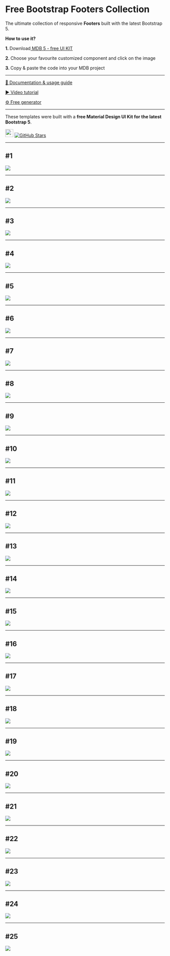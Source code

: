 # Free Bootstrap Footers Collection

The ultimate collection of responsive **Footers** built with the latest Bootstrap 5. 

<p><strong>How to use it?</strong></p>
<p class="mb-2">
<strong>1. </strong>Download<a target="_blank" href="https://mdbootstrap.com/docs/standard/"> MDB 5 - free UI KIT</a></p>
<p class="mb-2"><strong>2. </strong>Choose your favourite customized component and click on the image</p>
<p class="mb-3"><strong>3. </strong>Copy & paste the code into your MDB project</p>

--------------------

[📄 Documentation & usage guide](https://mdbootstrap.com/docs/standard/navigation/footer/)

[▶️ Video tutorial](https://www.youtube.com/watch?v=UEfFpk4sSxE)

[⚙️ Free generator](https://mdbootstrap.com/docs/standard/tools/builders/footer/)

---------------------

These templates were built with a **free Material Design UI Kit for the latest Bootstrap 5**.

<img height="25" src="https://mdbootstrap.com/img/Marketing/general/logo/medium/mdb-r.png">  [![GitHub Stars](https://img.shields.io/github/stars/mdbootstrap/mdb-ui-kit?label=Star%20now&style=social)](https://github.com/mdbootstrap/mdb-ui-kit/)

---------------------

  <h2 class="mb-4">#1</h2> <a target="_blank" href="https://mdbootstrap.com/snippets/standard/mdbootstrap/2884987"> <img
     src="https://mdbootstrap.com/wp-content/themes/mdbootstrap4/content-gh/en/_mdb5/standard/web/docs/navigation/footer/examples/assets/1.jpg"
     class="w-100" /> </a>
 <hr class="my-5">
 <h2 class="mb-4">#2</h2> <a target="_blank" href="https://mdbootstrap.com/snippets/standard/mdbootstrap/2885008"> <img
     src="https://mdbootstrap.com/wp-content/themes/mdbootstrap4/content-gh/en/_mdb5/standard/web/docs/navigation/footer/examples/assets/2.jpg"
     class="w-100" /> </a>
 <hr class="my-5">
 <h2 class="mb-4">#3</h2> <a target="_blank"
   href="https://mdbootstrap.com/snippets/standard/mdbootstrap/2885016"> <img
     src="https://mdbootstrap.com/wp-content/themes/mdbootstrap4/content-gh/en/_mdb5/standard/web/docs/navigation/footer/examples/assets/3.jpg"
     class="w-100" /> </a>
 <hr class="my-5">
 <h2 class="mb-4">#4</h2> <a target="_blank" href="https://mdbootstrap.com/snippets/standard/mdbootstrap/2885027"> <img
     src="https://mdbootstrap.com/wp-content/themes/mdbootstrap4/content-gh/en/_mdb5/standard/web/docs/navigation/footer/examples/assets/4.jpg"
     class="w-100" /> </a>
 <hr class="my-5">
 <h2 class="mb-4">#5</h2> <a target="_blank" href="https://mdbootstrap.com/snippets/standard/mdbootstrap/2885047"> <img
     src="https://mdbootstrap.com/wp-content/themes/mdbootstrap4/content-gh/en/_mdb5/standard/web/docs/navigation/footer/examples/assets/5.jpg"
     class="w-100" /> </a>
 <hr class="my-5">
 <h2 class="mb-4">#6</h2> <a target="_blank" href="https://mdbootstrap.com/snippets/standard/mdbootstrap/2885069"> <img
     src="https://mdbootstrap.com/wp-content/themes/mdbootstrap4/content-gh/en/_mdb5/standard/web/docs/navigation/footer/examples/assets/6.jpg"
     class="w-100" /> </a>
 <hr class="my-5">
 <h2 class="mb-4">#7</h2><a target="_blank" href="https://mdbootstrap.com/snippets/standard/mdbootstrap/2885091"> <img
     src="https://mdbootstrap.com/wp-content/themes/mdbootstrap4/content-gh/en/_mdb5/standard/web/docs/navigation/footer/examples/assets/7.jpg"
     class="w-100" /> </a>
 <hr class="my-5">
 <h2 class="mb-4">#8</h2><a target="_blank" href="https://mdbootstrap.com/snippets/standard/mdbootstrap/2885092"> <img
     src="https://mdbootstrap.com/wp-content/themes/mdbootstrap4/content-gh/en/_mdb5/standard/web/docs/navigation/footer/examples/assets/8.jpg"
     class="w-100" /> </a>
 <hr class="my-5">
 <h2 class="mb-4">#9</h2> <a target="_blank" href="https://mdbootstrap.com/snippets/standard/mdbootstrap/2885096"> <img
     src="https://mdbootstrap.com/wp-content/themes/mdbootstrap4/content-gh/en/_mdb5/standard/web/docs/navigation/footer/examples/assets/9.jpg"
     class="w-100" /> </a>
 <hr class="my-5">
 <h2 class="mb-4">#10</h2> <a target="_blank" href="https://mdbootstrap.com/snippets/standard/mdbootstrap/2885097"> <img
     src="https://mdbootstrap.com/wp-content/themes/mdbootstrap4/content-gh/en/_mdb5/standard/web/docs/navigation/footer/examples/assets/10.jpg"
     class="w-100" /></a>
 <hr class="my-5">
 <h2 class="mb-4">#11</h2> <a target="_blank" href="https://mdbootstrap.com/snippets/standard/mdbootstrap/2885102"> <img
     src="https://mdbootstrap.com/wp-content/themes/mdbootstrap4/content-gh/en/_mdb5/standard/web/docs/navigation/footer/examples/assets/11.jpg"
     class="w-100" /></a>
 <hr class="my-5">
 <h2 class="mb-4">#12</h2> <a target="_blank" href="https://mdbootstrap.com/snippets/standard/mdbootstrap/2885103"> <img
     src="https://mdbootstrap.com/wp-content/themes/mdbootstrap4/content-gh/en/_mdb5/standard/web/docs/navigation/footer/examples/assets/12.jpg"
     class="w-100" /> </a>
 <hr class="my-5">
 <h2 class="mb-4">#13</h2> <a target="_blank" href="https://mdbootstrap.com/snippets/standard/mdbootstrap/2885111"><img
     src="https://mdbootstrap.com/wp-content/themes/mdbootstrap4/content-gh/en/_mdb5/standard/web/docs/navigation/footer/examples/assets/13.jpg"
     class="w-100" /> </a>
 <hr class="my-5">
 <h2 class="mb-4">#14</h2> <a target="_blank" href="https://mdbootstrap.com/snippets/standard/mdbootstrap/2885113"> <img
     src="https://mdbootstrap.com/wp-content/themes/mdbootstrap4/content-gh/en/_mdb5/standard/web/docs/navigation/footer/examples/assets/14.jpg"
     class="w-100" /> </a>
 <hr class="my-5">
 <h2 class="mb-4">#15</h2> <a target="_blank" href="https://mdbootstrap.com/snippets/standard/mdbootstrap/2885115"><img
     src="https://mdbootstrap.com/wp-content/themes/mdbootstrap4/content-gh/en/_mdb5/standard/web/docs/navigation/footer/examples/assets/15.jpg"
     class="w-100" /> </a>
 <hr class="my-5">
 <h2 class="mb-4">#16</h2> <a target="_blank" href="https://mdbootstrap.com/snippets/standard/mdbootstrap/2885120"><img
     src="https://mdbootstrap.com/wp-content/themes/mdbootstrap4/content-gh/en/_mdb5/standard/web/docs/navigation/footer/examples/assets/16.jpg"
     class="w-100" /> </a>
 <hr class="my-5">
 <h2 class="mb-4">#17</h2> <a target="_blank" href="https://mdbootstrap.com/snippets/standard/mdbootstrap/2885124"><img
     src="https://mdbootstrap.com/wp-content/themes/mdbootstrap4/content-gh/en/_mdb5/standard/web/docs/navigation/footer/examples/assets/17.jpg"
     class="w-100" /> </a>
 <hr class="my-5">
 <h2 class="mb-4">#18</h2><a target="_blank" href="https://mdbootstrap.com/snippets/standard/mdbootstrap/2885126"> <img
     src="https://mdbootstrap.com/wp-content/themes/mdbootstrap4/content-gh/en/_mdb5/standard/web/docs/navigation/footer/examples/assets/18.jpg"
     class="w-100" /> </a>
 <hr class="my-5">
 <h2 class="mb-4">#19</h2><a target="_blank" href="https://mdbootstrap.com/snippets/standard/mdbootstrap/2885127"> <img
     src="https://mdbootstrap.com/wp-content/themes/mdbootstrap4/content-gh/en/_mdb5/standard/web/docs/navigation/footer/examples/assets/19.jpg"
     class="w-100" /> </a>
 <hr class="my-5">
 <h2 class="mb-4">#20</h2><a target="_blank" href="https://mdbootstrap.com/snippets/standard/mdbootstrap/2885129"> <img
     src="https://mdbootstrap.com/wp-content/themes/mdbootstrap4/content-gh/en/_mdb5/standard/web/docs/navigation/footer/examples/assets/20.jpg"
     class="w-100" /> </a>
 <hr class="my-5">
 <h2 class="mb-4">#21</h2> <a target="_blank" href="https://mdbootstrap.com/snippets/standard/mdbootstrap/2885131"><img
     src="https://mdbootstrap.com/wp-content/themes/mdbootstrap4/content-gh/en/_mdb5/standard/web/docs/navigation/footer/examples/assets/21.jpg"
     class="w-100" /> </a>
 <hr class="my-5">
 <h2 class="mb-4">#22</h2> <a target="_blank" href="https://mdbootstrap.com/snippets/standard/mdbootstrap/2885134"> <img
     src="https://mdbootstrap.com/wp-content/themes/mdbootstrap4/content-gh/en/_mdb5/standard/web/docs/navigation/footer/examples/assets/22.jpg"
     class="w-100" /> </a>
 <hr class="my-5">
 <h2 class="mb-4">#23</h2> <a target="_blank" href="https://mdbootstrap.com/snippets/standard/mdbootstrap/2885137"><img
     src="https://mdbootstrap.com/wp-content/themes/mdbootstrap4/content-gh/en/_mdb5/standard/web/docs/navigation/footer/examples/assets/23.jpg"
     class="w-100" /> </a>
 <hr class="my-5">
 <h2 class="mb-4">#24</h2><a target="_blank" href="https://mdbootstrap.com/snippets/standard/mdbootstrap/2885140"> <img
     src="https://mdbootstrap.com/wp-content/themes/mdbootstrap4/content-gh/en/_mdb5/standard/web/docs/navigation/footer/examples/assets/24.jpg"
     class="w-100" /> </a>
 <hr class="my-5">
 <h2 class="mb-4">#25</h2> <a target="_blank" href="https://mdbootstrap.com/snippets/standard/mdbootstrap/2885141"> <img
     src="https://mdbootstrap.com/wp-content/themes/mdbootstrap4/content-gh/en/_mdb5/standard/web/docs/navigation/footer/examples/assets/25.jpg"
     class="w-100" /></a>
